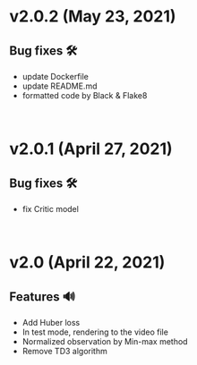 # v2.0.2 (May 23, 2021)
## Bug fixes 🛠️
- update Dockerfile
- update README.md
- formatted code by Black & Flake8

<br>

# v2.0.1 (April 27, 2021)
## Bug fixes 🛠️
- fix Critic model

<br>

# v2.0 (April 22, 2021)
## Features 🔊
- Add Huber loss
- In test mode, rendering to the video file
- Normalized observation by Min-max method
- Remove TD3 algorithm